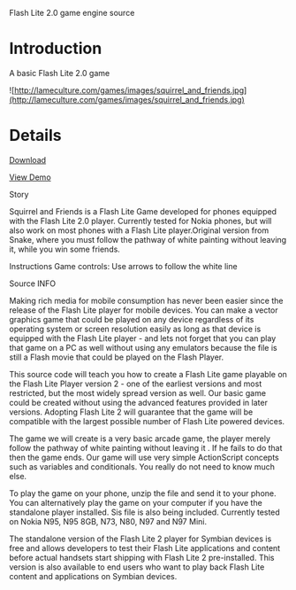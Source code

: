 Flash Lite 2.0 game engine source

# Introduction #

A basic Flash Lite 2.0 game

![http://lameculture.com/games/images/squirrel_and_friends.jpg](http://lameculture.com/games/images/squirrel_and_friends.jpg)

# Details #

[Download](http://flasharing.googlecode.com/files/squirrel.rar)

[View Demo](http://lameculture.com/index.php?action=playgame&gameid=2923)

Story

Squirrel and Friends is a Flash Lite Game developed for phones equipped with the Flash Lite 2.0 player. Currently tested for Nokia phones, but will also work on most phones with a Flash Lite player.Original version from Snake, where you must follow the pathway of white painting without leaving it, while you win some friends.

Instructions Game controls: Use arrows to follow the white line

Source INFO

Making rich media for mobile consumption has never been easier since the release of the Flash Lite player for mobile devices. You can make a vector graphics game that could be played on any device regardless of its operating system or screen resolution easily as long as that device is equipped with the Flash Lite player - and lets not forget that you can play that game on a PC as well without using any emulators because the file is still a Flash movie that could be played on the Flash Player.

This source code will teach you how to create a Flash Lite game playable on the Flash Lite Player version 2 - one of the earliest versions and most restricted, but the most widely spread version as well. Our basic game could be created without using the advanced features provided in later versions. Adopting Flash Lite 2 will guarantee that the game will be compatible with the largest possible number of Flash Lite powered devices.

The game we will create is a very basic arcade game, the player merely follow the pathway of white painting without leaving it . If he fails to do that then the game ends. Our game will use very simple ActionScript concepts such as variables and conditionals. You really do not need to know much else.

To play the game on your phone, unzip the file and send it to your phone. You can alternatively play the game on your computer if you have the standalone player installed.
Sis file is also being included. Currently tested on Nokia N95, N95 8GB, N73, N80, N97 and N97 Mini.

The standalone version of the Flash Lite 2 player for Symbian devices is free and allows developers to test their Flash Lite applications and content before actual handsets start shipping with Flash Lite 2 pre-installed. This version is also available to end users who want to play back Flash Lite content and applications on Symbian devices.